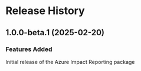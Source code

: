 # Release History
    
## 1.0.0-beta.1 (2025-02-20)

### Features Added

Initial release of the Azure Impact Reporting package
